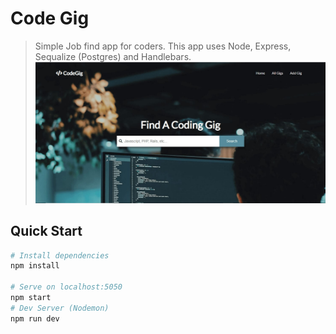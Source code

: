# Code Gig
> Simple Job find app for coders. This app uses Node, Express, Sequalize (Postgres) and Handlebars.
![](screenshot.jpg)
## Quick Start

``` bash
# Install dependencies
npm install

# Serve on localhost:5050
npm start
# Dev Server (Nodemon)
npm run dev
```